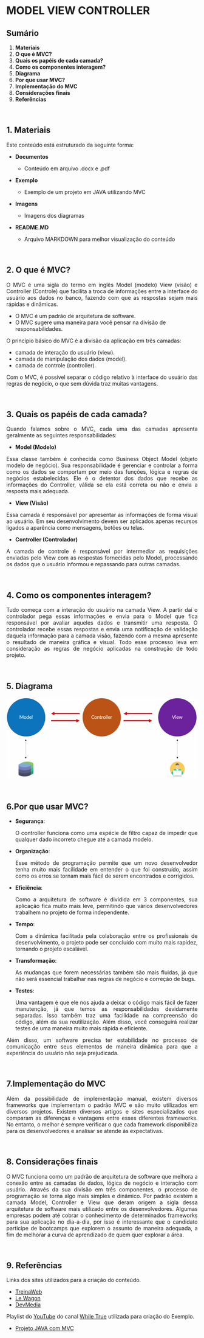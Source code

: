 # MODEL VIEW CONTROLLER

## Sumário
1. **Materiais**
2. **O que é MVC?**
3. **Quais os papéis de cada camada?**
4. **Como os componentes interagem?**
5. **Diagrama**
6. **Por que usar MVC?**
7. **Implementação do MVC**
8. **Considerações finais**
9. **Referências**

<br>

## 1. **Materiais**

Este conteúdo está estruturado da seguinte forma:

- **Documentos**
    - Conteúdo em arquivo .docx e .pdf

- **Exemplo**
    - Exemplo de um projeto em JAVA utilizando MVC

- **Imagens**
    - Imagens dos diagramas
    
- **README.MD**
    - Arquivo MARKDOWN para melhor visualização do conteúdo

<br>

## 2. **O que é MVC?**

<p align="justify">
O MVC é uma sigla do termo em inglês Model (modelo) View (visão) e Controller (Controle) que facilita a troca de informações entre a interface do usuário aos dados no banco, fazendo com que as respostas sejam mais rápidas e dinâmicas.
</p>

- O MVC é um padrão de arquitetura de software.
- O MVC sugere uma maneira para você pensar na divisão de responsabilidades.

O princípio básico do MVC é a divisão da aplicação em três camadas: 

- camada de interação do usuário (view).
- camada de manipulação dos dados (model).
- camada de controle (controller).

<p align="justify">
Com o MVC, é possível separar o código relativo à interface do usuário das regras de negócio, o que sem dúvida traz muitas vantagens.
</p>

<br>

## 3. **Quais os papéis de cada camada?**

<p align="justify">
Quando falamos sobre o MVC, cada uma das camadas apresenta geralmente as seguintes responsabilidades:
</p>

- **Model (Modelo)**

<p align="justify">
Essa classe também é conhecida como Business Object Model (objeto modelo de negócio). Sua responsabilidade é gerenciar e controlar a forma como os dados se comportam por meio das funções, lógica e regras de negócios estabelecidas.
Ele é o detentor dos dados que recebe as informações do Controller, válida se ela está correta ou não e envia a resposta mais adequada.
</p> 

- **View (Visão)**

<p align="justify">
Essa camada é responsável por apresentar as informações de forma visual ao usuário. Em seu desenvolvimento devem ser aplicados apenas recursos ligados a aparência como mensagens, botões ou telas.
</p> 

- **Controller (Controlador)**

<p align="justify">
A camada de controle é responsável por intermediar as requisições enviadas pelo View com as respostas fornecidas pelo Model, processando os dados que o usuário informou e repassando para outras camadas. 
</p>

<br>

## 4. **Como os componentes interagem?**

<p align="justify">
Tudo começa com a interação do usuário na camada View. A partir daí o controlador pega essas informações e envia para o Model que fica responsável por avaliar aqueles dados e transmitir uma resposta. 
O controlador recebe essas respostas e envia uma notificação de validação daquela informação para a camada visão, fazendo com a mesma apresente o resultado de maneira gráfica e visual.
Todo esse processo leva em consideração as regras de negócio aplicadas na construção de todo projeto.
</p>

<br>

## 5. **Diagrama**

![DIAGRAMA-MVC](https://github.com/GomesAdriano/Engenharia-de-Software/blob/main/Arquitetura%20de%20Software/MVC/Imagens/Diagrama-MVC.png)

<br>

## 6.**Por que usar MVC?**

- **Segurança**: <p align="justify">O controller funciona como uma espécie de filtro capaz de impedir que qualquer dado incorreto chegue até a camada modelo. </p>

- **Organização**: <p align="justify">Esse método de programação permite que um novo desenvolvedor tenha muito mais facilidade em entender o que foi construído, assim como os erros se tornam mais fácil de serem encontrados e corrigidos.</p>

- **Eficiência**: <p align="justify">Como a arquitetura de software é dividida em 3 componentes, sua aplicação fica muito mais leve, permitindo que vários desenvolvedores trabalhem no projeto de forma independente.</p>

- **Tempo**: <p align="justify">Com a dinâmica facilitada pela colaboração entre os profissionais de desenvolvimento, o projeto pode ser concluído com muito mais rapidez, tornando o projeto escalável.</p> 

- **Transformação**: <p align="justify">As mudanças que forem necessárias também são mais fluidas, já que não será essencial trabalhar nas regras de negócio e correção de bugs.</p>

- **Testes**: <p align="justify">Uma vantagem é que ele nos ajuda a deixar o código mais fácil de fazer manutenção, já que temos as responsabilidades devidamente separadas. Isso também traz uma facilidade na compreensão do código, além da sua reutilização. Além disso, você conseguirá realizar testes de uma maneira muito mais rápida e eficiente.</p>

<p align="justify">
Além disso, um software precisa ter estabilidade no processo de comunicação entre seus elementos de maneira dinâmica para que a experiência do usuário não seja prejudicada. 
</p>

<br>

## 7.**Implementação do MVC**

<p align="justify">
Além da possibilidade de implementação manual, existem diversos frameworks que implementam o padrão MVC e são muito utilizados em diversos projetos. Existem diversos artigos e sites especializados que comparam as diferenças e vantagens entre esses diferentes frameworks. No entanto, o melhor é sempre verificar o que cada framework disponibiliza para os desenvolvedores e analisar se atende às expectativas.
</p>

<br>

## 8. **Considerações finais**

<p align="justify">
O MVC funciona como um padrão de arquitetura de software que melhora a conexão entre as camadas de dados, lógica de negócio e interação com usuário. Através da sua divisão em três componentes, o processo de programação se torna algo mais simples e dinâmico.
Por padrão existem a camada Model, Controller e View que deram origem a sigla dessa arquitetura de software mais utilizado entre os desenvolvedores.  
Algumas empresas podem até cobrar o conhecimento de determinados frameworks para sua aplicação no dia-a-dia, por isso é interessante que o candidato participe de bootcamps que explorem o assunto de maneira adequada, a fim de melhorar a curva de aprendizado de quem quer explorar a área.
</p>

<br>

## 9. **Referências**

Links dos sites utilizados para a criação do conteúdo.

- [TreinaWeb](https://www.treinaweb.com.br/blog/o-que-e-mvc) 
- [Le Wagon](https://www.lewagon.com/pt-BR/blog/o-que-e-padrao-mvc)  
- [DevMedia](https://www.devmedia.com.br/introducao-ao-padrao-mvc/29308)

Playlist do [YouTube](https://www.youtube.com/) do canal [While True](https://www.youtube.com/channel/UCI4mJ2FXeA-RuDbwZA0z_MA) utilizada para criação do Exemplo.
- [Projeto JAVA com MVC](https://www.youtube.com/playlist?list=PLJIP7GdByOyuBKB--fIO2DoQaPVXm9lCw)